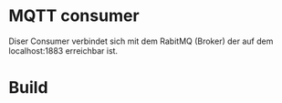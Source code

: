 # MQTT consumer

Diser Consumer verbindet sich mit dem RabitMQ (Broker) der auf dem localhost:1883 erreichbar ist.

# Build
